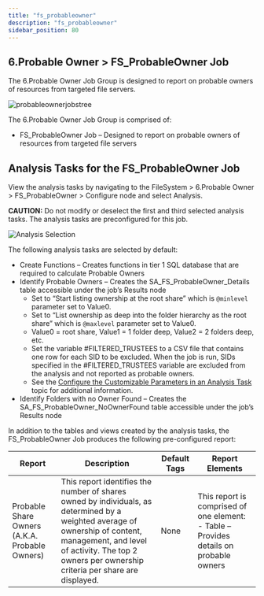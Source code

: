 ```yaml
---
title: "fs_probableowner"
description: "fs_probableowner"
sidebar_position: 80
---
```


## 6.Probable Owner > FS_ProbableOwner Job

The 6.Probable Owner Job Group is designed to report on probable owners of resources from targeted
file servers.

![probableownerjobstree](/img/product_docs/accessanalyzer/11.6/solutions/filesystem/probableownerjobstree.webp)

The 6.Probable Owner Job Group is comprised of:

- FS_ProbableOwner Job – Designed to report on probable owners of resources from targeted file
  servers

## Analysis Tasks for the FS_ProbableOwner Job

View the analysis tasks by navigating to the FileSystem > 6.Probable Owner > FS_ProbableOwner >
Configure node and select Analysis.

**CAUTION:** Do not modify or deselect the first and third selected analysis tasks. The analysis
tasks are preconfigured for this job.

![Analysis Selection](/img/product_docs/accessanalyzer/11.6/solutions/filesystem/probableowneranalysis.webp)

The following analysis tasks are selected by default:

- Create Functions – Creates functions in tier 1 SQL database that are required to calculate
  Probable Owners
- Identify Probable Owners – Creates the SA_FS_ProbableOwner_Details table accessible under the
  job’s Results node
    - Set to “Start listing ownership at the root share” which is `@minlevel` parameter set to
      Value0.
    - Set to “List ownership as deep into the folder hierarchy as the root share” which is
      `@maxlevel` parameter set to Value0.
    - Value0 = root share, Value1 = 1 folder deep, Value2 = 2 folders deep, etc.
    - Set the variable #FILTERED_TRUSTEES to a CSV file that contains one row for each SID to be
      excluded. When the job is run, SIDs specified in the #FILTERED_TRUSTEES variable are excluded
      from the analysis and not reported as probable owners.
    - See the
      [Configure the Customizable Parameters in an Analysis Task](/docs/accessanalyzer/11.6/admin/jobs/job/configure/analysis/analysiscustomizableparameters.md)
      topic for additional information.
- Identify Folders with no Owner Found – Creates the SA_FS_ProbableOwner_NoOwnerFound table
  accessible under the job’s Results node

In addition to the tables and views created by the analysis tasks, the FS_ProbableOwner Job produces
the following pre-configured report:

| Report                                         | Description                                                                                                                                                                                                                        | Default Tags | Report Elements                                                                        |
| ---------------------------------------------- | ---------------------------------------------------------------------------------------------------------------------------------------------------------------------------------------------------------------------------------- | ------------ | -------------------------------------------------------------------------------------- |
| Probable Share Owners (A.K.A. Probable Owners) | This report identifies the number of shares owned by individuals, as determined by a weighted average of ownership of content, management, and level of activity. The top 2 owners per ownership criteria per share are displayed. | None         | This report is comprised of one element: - Table – Provides details on probable owners |
